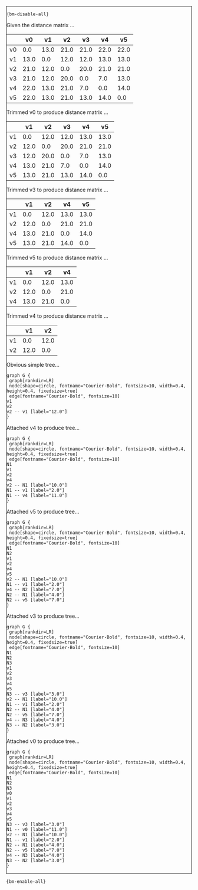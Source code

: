 <div style="border:1px solid black;">

`{bm-disable-all}`

Given the distance matrix ...

<table><thead><tr><th></th><th>v0</th><th>v1</th><th>v2</th><th>v3</th><th>v4</th><th>v5</th></tr></thead><tbody><tr><td>v0</td><td>0.0</td><td>13.0</td><td>21.0</td><td>21.0</td><td>22.0</td><td>22.0</td></tr><tr><td>v1</td><td>13.0</td><td>0.0</td><td>12.0</td><td>12.0</td><td>13.0</td><td>13.0</td></tr><tr><td>v2</td><td>21.0</td><td>12.0</td><td>0.0</td><td>20.0</td><td>21.0</td><td>21.0</td></tr><tr><td>v3</td><td>21.0</td><td>12.0</td><td>20.0</td><td>0.0</td><td>7.0</td><td>13.0</td></tr><tr><td>v4</td><td>22.0</td><td>13.0</td><td>21.0</td><td>7.0</td><td>0.0</td><td>14.0</td></tr><tr><td>v5</td><td>22.0</td><td>13.0</td><td>21.0</td><td>13.0</td><td>14.0</td><td>0.0</td></tr></tbody></table>


Trimmed v0 to produce distance matrix ...

<table><thead><tr><th></th><th>v1</th><th>v2</th><th>v3</th><th>v4</th><th>v5</th></tr></thead><tbody><tr><td>v1</td><td>0.0</td><td>12.0</td><td>12.0</td><td>13.0</td><td>13.0</td></tr><tr><td>v2</td><td>12.0</td><td>0.0</td><td>20.0</td><td>21.0</td><td>21.0</td></tr><tr><td>v3</td><td>12.0</td><td>20.0</td><td>0.0</td><td>7.0</td><td>13.0</td></tr><tr><td>v4</td><td>13.0</td><td>21.0</td><td>7.0</td><td>0.0</td><td>14.0</td></tr><tr><td>v5</td><td>13.0</td><td>21.0</td><td>13.0</td><td>14.0</td><td>0.0</td></tr></tbody></table>


Trimmed v3 to produce distance matrix ...

<table><thead><tr><th></th><th>v1</th><th>v2</th><th>v4</th><th>v5</th></tr></thead><tbody><tr><td>v1</td><td>0.0</td><td>12.0</td><td>13.0</td><td>13.0</td></tr><tr><td>v2</td><td>12.0</td><td>0.0</td><td>21.0</td><td>21.0</td></tr><tr><td>v4</td><td>13.0</td><td>21.0</td><td>0.0</td><td>14.0</td></tr><tr><td>v5</td><td>13.0</td><td>21.0</td><td>14.0</td><td>0.0</td></tr></tbody></table>


Trimmed v5 to produce distance matrix ...

<table><thead><tr><th></th><th>v1</th><th>v2</th><th>v4</th></tr></thead><tbody><tr><td>v1</td><td>0.0</td><td>12.0</td><td>13.0</td></tr><tr><td>v2</td><td>12.0</td><td>0.0</td><td>21.0</td></tr><tr><td>v4</td><td>13.0</td><td>21.0</td><td>0.0</td></tr></tbody></table>


Trimmed v4 to produce distance matrix ...

<table><thead><tr><th></th><th>v1</th><th>v2</th></tr></thead><tbody><tr><td>v1</td><td>0.0</td><td>12.0</td></tr><tr><td>v2</td><td>12.0</td><td>0.0</td></tr></tbody></table>


Obvious simple tree...

```{dot}
graph G {
 graph[rankdir=LR]
 node[shape=circle, fontname="Courier-Bold", fontsize=10, width=0.4, height=0.4, fixedsize=true]
 edge[fontname="Courier-Bold", fontsize=10]
v1
v2
v2 -- v1 [label="12.0"]
}
```


Attached v4 to produce tree...

```{dot}
graph G {
 graph[rankdir=LR]
 node[shape=circle, fontname="Courier-Bold", fontsize=10, width=0.4, height=0.4, fixedsize=true]
 edge[fontname="Courier-Bold", fontsize=10]
N1
v1
v2
v4
v2 -- N1 [label="10.0"]
N1 -- v1 [label="2.0"]
N1 -- v4 [label="11.0"]
}
```


Attached v5 to produce tree...

```{dot}
graph G {
 graph[rankdir=LR]
 node[shape=circle, fontname="Courier-Bold", fontsize=10, width=0.4, height=0.4, fixedsize=true]
 edge[fontname="Courier-Bold", fontsize=10]
N1
N2
v1
v2
v4
v5
v2 -- N1 [label="10.0"]
N1 -- v1 [label="2.0"]
v4 -- N2 [label="7.0"]
N2 -- N1 [label="4.0"]
N2 -- v5 [label="7.0"]
}
```


Attached v3 to produce tree...

```{dot}
graph G {
 graph[rankdir=LR]
 node[shape=circle, fontname="Courier-Bold", fontsize=10, width=0.4, height=0.4, fixedsize=true]
 edge[fontname="Courier-Bold", fontsize=10]
N1
N2
N3
v1
v2
v3
v4
v5
N3 -- v3 [label="3.0"]
v2 -- N1 [label="10.0"]
N1 -- v1 [label="2.0"]
N2 -- N1 [label="4.0"]
N2 -- v5 [label="7.0"]
v4 -- N3 [label="4.0"]
N3 -- N2 [label="3.0"]
}
```


Attached v0 to produce tree...

```{dot}
graph G {
 graph[rankdir=LR]
 node[shape=circle, fontname="Courier-Bold", fontsize=10, width=0.4, height=0.4, fixedsize=true]
 edge[fontname="Courier-Bold", fontsize=10]
N1
N2
N3
v0
v1
v2
v3
v4
v5
N3 -- v3 [label="3.0"]
N1 -- v0 [label="11.0"]
v2 -- N1 [label="10.0"]
N1 -- v1 [label="2.0"]
N2 -- N1 [label="4.0"]
N2 -- v5 [label="7.0"]
v4 -- N3 [label="4.0"]
N3 -- N2 [label="3.0"]
}
```


</div>

`{bm-enable-all}`

